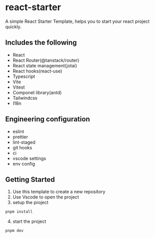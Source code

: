 # react-starter

A simple React Starter Template, helps you to start your react project quickly.

## Includes the following

- React
- React Router(@tanstack/router)
- React state management(jotai)
- React hooks(react-use)
- Typescript
- Vite
- Vitest
- Componet library(antd)
- Tailwindcss
- I18n

## Engineering configuration

- eslint
- prettier
- lint-staged
- git hooks
- ci
- vscode settings
- env config

## Getting Started

1. Use this template to create a new repository
2. Use Vscode to open the project
3. setup the project

```bash
pnpm install
```

4. start the project

```bash
pnpm dev
```
